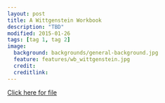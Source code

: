 ```yaml
---
layout: post
title: A Wittgenstein Workbook
description: "TBD"
modified: 2015-01-26
tags: [tag 1, tag 2]
image:
  background: backgrounds/general-background.jpg
  feature: features/wb_wittgenstein.jpg
  credit:
  creditlink:
---
```


[Click here for file](/assets/wittgenstein_workbook/readings/The_Picture_Theory_Leibniz.pdf)
